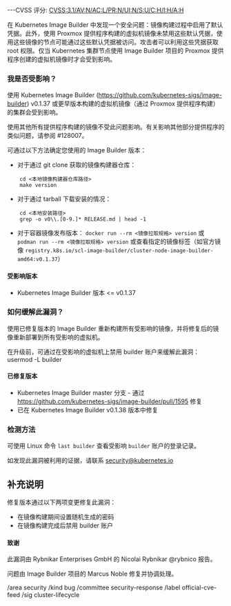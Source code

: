---CVSS 评分: [CVSS:3.1/AV:N/AC:L/PR:N/UI:N/S:U/C:H/I:H/A:H](https://www.first.org/cvss/calculator/3.1#CVSS:3.1/AV:N/AC:L/PR:N/UI:N/S:U/C:H/I:H/A:H)

在 Kubernetes Image Builder 中发现一个安全问题：镜像构建过程中启用了默认凭据。此外，使用 Proxmox 提供程序构建的虚拟机镜像未禁用这些默认凭据，使用这些镜像的节点可能通过这些默认凭据被访问。攻击者可以利用这些凭据获取 root 权限。仅当 Kubernetes 集群节点使用 Image Builder 项目的 Proxmox 提供程序创建的虚拟机镜像时才会受到影响。

### 我是否受影响？

使用 Kubernetes Image Builder (https://github.com/kubernetes-sigs/image-builder) v0.1.37 或更早版本构建的虚拟机镜像（通过 Proxmox 提供程序构建）的集群会受到影响。

使用其他所有提供程序构建的镜像不受此问题影响。有关影响其他部分提供程序的类似问题，请参阅 #128007。

可通过以下方法确定您使用的 Image Builder 版本：
- 对于通过 git clone 获取的镜像构建器仓库：
```
    cd <本地镜像构建器仓库路径>
    make version
```
- 对于通过 tarball 下载安装的情况：
```
    cd <本地安装路径>
    grep -o v0\\.[0-9.]* RELEASE.md | head -1
```
- 对于容器镜像发布版本：
    `docker run --rm <镜像拉取规格> version`
  或
    `podman run --rm <镜像拉取规格> version`
  或查看指定的镜像标签（如官方镜像 `registry.k8s.io/scl-image-builder/cluster-node-image-builder-amd64:v0.1.37`）

#### 受影响版本

- Kubernetes Image Builder 版本 <= v0.1.37

### 如何缓解此漏洞？

使用已修复版本的 Image Builder 重新构建所有受影响的镜像，并将修复后的镜像重新部署到所有受影响的虚拟机。

在升级前，可通过在受影响的虚拟机上禁用 builder 账户来缓解此漏洞：
usermod -L builder

#### 已修复版本

- Kubernetes Image Builder master 分支 - 通过 https://github.com/kubernetes-sigs/image-builder/pull/1595 修复
- 已在 Kubernetes Image Builder v0.1.38 版本中修复

### 检测方法

可使用 Linux 命令 `last builder` 查看受影响 `builder` 账户的登录记录。

如发现此漏洞被利用的证据，请联系 security@kubernetes.io

## 补充说明

修复版本通过以下两项变更修复此漏洞：
- 在镜像构建期间设置随机生成的密码
- 在镜像构建完成后禁用 builder 账户

#### 致谢

此漏洞由 Rybnikar Enterprises GmbH 的 Nicolai Rybnikar @rybnico 报告。

问题由 Image Builder 项目的 Marcus Noble 修复并协调处理。

/area security
/kind bug
/committee security-response
/label official-cve-feed
/sig cluster-lifecycle